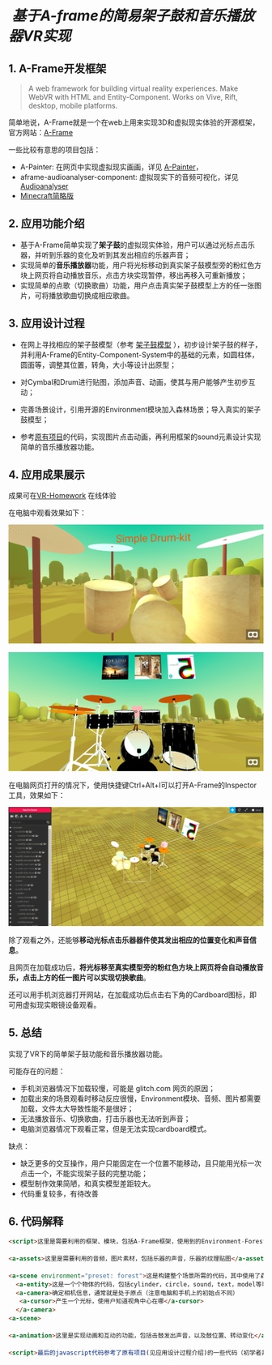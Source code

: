 #  _基于A-frame的简易架子鼓和音乐播放器VR实现_

## 1. A-Frame开发框架
> A web framework for building virtual reality experiences. Make WebVR with HTML and Entity-Component. Works on Vive, Rift, desktop, mobile platforms.

简单地说，A-Frame就是一个在web上用来实现3D和虚拟现实体验的开源框架，官方网站：[A-Frame](https://aframe.io/)

一些比较有意思的项目包括：
* A-Painter: 在网页中实现虚拟现实画画，详见 [A-Painter](https://github.com/aframevr/a-painter)，
* aframe-audioanalyser-component: 虚拟现实下的音频可视化，详见 [Audioanalyser](https://github.com/ngokevin/kframe/tree/master/components/audioanalyser/)
* [Minecraft简略版](https://css-tricks.com/minecraft-webvr-html-using-frame/)

## 2. 应用功能介绍
- 基于A-Frame简单实现了**架子鼓**的虚拟现实体验，用户可以通过光标点击乐器，并听到乐器的变化及听到其发出相应的乐器声音；
- 实现简单的**音乐播放器**功能，用户将光标移动到真实架子鼓模型旁的粉红色方块上网页将自动播放音乐，点击方块实现暂停，移出再移入可重新播放；
- 实现简单的点歌（切换歌曲）功能，用户点击真实架子鼓模型上方的任一张图片，可将播放歌曲切换成相应歌曲。

## 3. 应用设计过程
* 在网上寻找相应的架子鼓模型（参考 [架子鼓模型](https://sketchfab.com/models/3ed0f09afae546c3b6b2ac6816259b5b) ），初步设计架子鼓的样子，并利用A-Frame的Entity-Component-System中的基础的元素，如圆柱体，圆面等，调整其位置，转角，大小等设计出原型；

* 对Cymbal和Drum进行贴图，添加声音、动画，使其与用户能够产生初步互动；

* 完善场景设计，引用开源的Environment模块加入森林场景；导入真实的架子鼓模型；

* 参考[原有项目](https://bird-error.glitch.me/)的代码，实现图片点击动画，再利用框架的sound元素设计实现简单的音乐播放器功能。

## 4. 应用成果展示
成果可在[VR-Homework](https://vr-homework.glitch.me/) 在线体验

在电脑中观看效果如下：

![pic1](https://github.com/Joelliu/vr-homework/blob/master/result/pic1.png?raw=true)

![pic2](https://github.com/Joelliu/vr-homework/blob/master/result/pic4.png?raw=true)

在电脑网页打开的情况下，使用快捷键Ctrl+Alt+I可以打开A-Frame的Inspector工具，效果如下：

![pic3](https://github.com/Joelliu/vr-homework/blob/master/result/pic5.png?raw=true)

除了观看之外，还能够**移动光标点击乐器器件使其发出相应的位置变化和声音信息**。

且网页在加载成功后，**将光标移至真实模型旁的粉红色方块上网页将会自动播放音乐，点击上方的任一图片可以实现切换歌曲**。

还可以用手机浏览器打开网站，在加载成功后点击右下角的Cardboard图标，即可用虚拟现实眼镜设备观看。

## 5. 总结
实现了VR下的简单架子鼓功能和音乐播放器功能。

可能存在的问题：
+ 手机浏览器情况下加载较慢，可能是 glitch.com 网页的原因；
+ 加载出来的场景观看时移动反应很慢，Environment模块、音频、图片都需要加载，文件太大导致性能不是很好；
+ 无法播放音乐、切换歌曲，打击乐器也无法听到声音；
+ 电脑浏览器情况下观看正常，但是无法实现cardboard模式。

缺点：
- 缺乏更多的交互操作，用户只能固定在一个位置不能移动，且只能用光标一次点击一个，不能实现架子鼓的完整功能；
- 模型制作效果简陋，和真实模型差距较大。
- 代码重复较多，有待改善

## 6. 代码解释

```html
<script>这里是需要利用的框架、模块，包括A-Frame框架，使用到的Environment-Forest模块</script>

<a-assets>这里是需要利用的音频，图片素材，包括乐器的声音，乐器的纹理贴图</a-assets>

<a-scene environment="preset: forest">这是构建整个场景所需的代码，其中使用了森林场景
  <a-entity>这是一个个物体的代码，包括cylinder，circle，sound，text，model等可以看作是entity，所有这些都写在scene代码中间</a-entity>
  <a-camera>确定相机信息，通常就是处于原点（注意电脑和手机上的初始点不同）
   <a-cursor>产生一个光标，使用户知道视角中心在哪</a-cursor>
  </a-camera>
<a-scene>
  
<a-animation>这里是实现动画和互动的功能，包括击鼓发出声音，以及鼓位置、转动变化</a-animation>
  
<script>最后的javascript代码参考了原有项目(见应用设计过程介绍)的一些代码（初学者并不熟悉javascript）,增强应用互动特性（点击图片的动画效果），并结合框架设计实现音乐的播放、暂停、切换歌曲功能</script>
```
